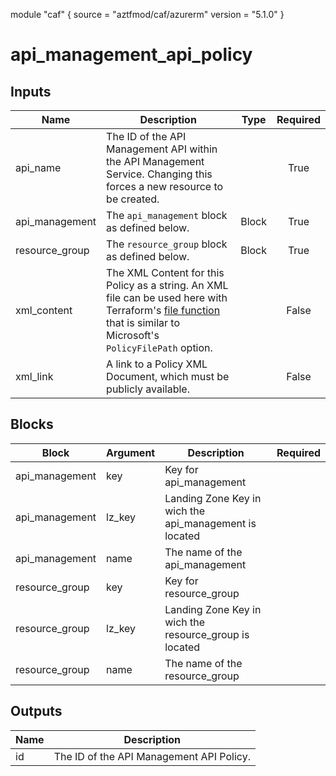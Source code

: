 module "caf" {
  source  = "aztfmod/caf/azurerm"
  version = "5.1.0"
}

# api_management_api_policy

## Inputs
| Name | Description | Type | Required |
|------|-------------|------|:--------:|
|api_name| The ID of the API Management API within the API Management Service. Changing this forces a new resource to be created.||True|
|api_management|The `api_management` block as defined below.|Block|True|
|resource_group|The `resource_group` block as defined below.|Block|True|
|xml_content| The XML Content for this Policy as a string. An XML file can be used here with Terraform's [file function](https://www.terraform.io/docs/configuration/functions/file.html) that is similar to Microsoft's `PolicyFilePath` option.||False|
|xml_link| A link to a Policy XML Document, which must be publicly available.||False|

## Blocks
| Block | Argument | Description | Required |
|-------|----------|-------------|----------|
|api_management| key | Key for  api_management||| Required if  |
|api_management| lz_key |Landing Zone Key in wich the api_management is located|||True|
|api_management| name | The name of the api_management |||True|
|resource_group| key | Key for  resource_group||| Required if  |
|resource_group| lz_key |Landing Zone Key in wich the resource_group is located|||True|
|resource_group| name | The name of the resource_group |||True|

## Outputs
| Name | Description |
|------|-------------|
|id|The ID of the API Management API Policy.|||
